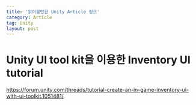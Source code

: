 ```yaml
---
title: '읽어볼만한 Unity Article 링크'
category: Article
tag: Unity
layout: post
---
```


# Unity UI tool kit을 이용한 Inventory UI tutorial
<https://forum.unity.com/threads/tutorial-create-an-in-game-inventory-ui-with-ui-toolkit.1051481/>